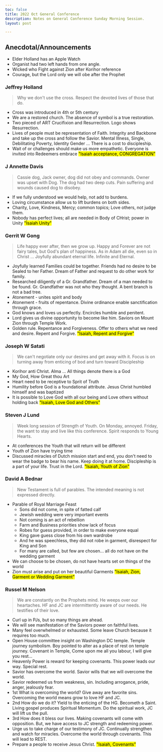 ```yaml
---
toc: false
title: 2022 Oct General Conference
description: Notes on General Conference Sunday Morning Session.
layout: post

---
```


## Anecdotal/Announcements
- Elder Holland has an Apple Watch
- Organist had two left hands from one angle.
- Wicked who Fight against Zion after Korihor reference
- Courage, but the Lord only we will obe after the Prophet

### Jeffrey Holland
> Why we don't use the cross.  Respect the devoted lives of those that do.
- Cross was introduced in 4th or 5th century
- We are a restored church.  The absence of symbol is a true restoration.
- Two pieced of ART Crucifixion and Resurrection.  Logo shows Resurrection.
- Lives of people must be representation of Faith.  Integrity and Backbone and take up the cross and follow the Savior.  Mental Illness, Single, Debilitating Poverty, Identity Gender  ...  There is a cost to discipleship.
- Wait of or challenges should make us more empathetic. Everyone is invited into Redeemers embrace
<mark>"Isaiah acceptance, CONGREGATION"</mark>

### J Annette Davis
> Cassie dog, Jack owner, dog did not obey and commands.  Owner was upset with Dog.  The dog had two deep cuts.  Pain suffering and wounds caused dog to disobey.
- If we fully understood we would help, not add to burdens.
- Loving circumstance allow us to lift burdens on both sides.
- Charity, Love, Kindness, Mercy; common topics; Love others, not judge them.
- Nobody has perfect lives; all are needed in Body of CHrist; power in Unity
<mark>"Isaiah Unity"</mark>

### Gerrit W Gong
> Life happy ever after, then we grow up.  Happy and Forever are not fairy tales, but God's plan of  happiness.  As in Adam all die, even so in Christ ...  Joyfully abundant eternal life.  Infinite and Eternal.
- Joyfully learned Families could be together.  Friends had no desire to be Sealed to her Father.  Dream of Father and request to do other work for family.
- Researched diligently of a Gr. Grandfather.  Dream of a man needed to be found.  Gr. Grandfather was not who they thought.  A bent branch is not a bad tree.
- Atonement - unites spirit and body
- Atonement - fruits of repentance.  Divine ordinance enable sanctification through grace.
- God knows and loves us perfectly.  Encircles humble and penitent.
- Lord gives us divine opportunity to become like him.  Saviors on Mount Zion through Temple Work.  
- Golden rule.  Repentance and Forgiveness.  Offer to others what we need and desire.  Repent and Forgive.
<mark>"Isaiah, Repent and Forgive"</mark>

### Joseph W Satati
> We can't negotiate only our desires and get away with it.  Focus is on turning away from enticing of bod and turn toward Discipleship
- Korihor anti Christ.  Alma ... All things denote there is a God
- My God, How Great thou Art
- Heart need to be receptive to Sprit of Truth
- Humility before God is a foundational attribute.   Jesus Christ humbled himself and was baptized
- It is possible to Love God with all our being and Love others without holding back
<mark>"Isaiah, Love God and Others"</mark>

### Steven J Lund
> Week long session of Strength of Youth.  On Monday, annoyed.  Friday, the want to stay and live like this conference. Spirit responds to Young Hearts.
- At conferences the Youth that will return will be different
- Youth of Zion have trying time
- Discussed miracles of Dutch mission start and end, you don't need to wear the badge to bear his name.  Keep doing it at home.  Discipleship is a part of your life.  Trust in the Lord.
<mark>"Isaiah, Youth of Zion"</mark>

### David A Bednar
> New Testament is full of parables.  The intended meaning is not expressed directly.
- Parable of Royal Marriage Feast
    - Sons did not come, in spite of fatted calf
    - Jewish wedding were very important events
    - Not coming is an act of rebellion
    - Farm and Business priorities show lack of focus
    - Robes for guess provided, in order to make everyone equal
    - King gave guess close from his own wardrobe
    - And he was speechless, they did not robe in garment, disrespect for King and Son
    - For many are called, but few are chosen... all do not have on the wedding garment
- We can choose to be chosen, do not have hearts set on things of the world
- Zion must arise and put on her beautiful Garments
<mark>"Isaiah, Zion, Garment or Wedding Garment"</mark>

### Russel M Nelson
> We are constantly on the Prophets mind.  He weeps over our heartaches.  HF and JC are intermittently aware of our needs.  He testifies of their love.
- Curl up in PJs, but so many things are ahead.
- We will see manifestation of the Saviors power on faithful lives.
- Many feel overwhelmed or exhausted. Some leave Church because it requires too much.
- Open House committee insight on Washington DC temple.  Temple journey symbolism.  Boy pointed to alter as a place of rest on temple journey.  Covenant in Temple, Come upon me all you labour, I will give you rest...
- Heavenly Power is reward for keeping covenants.  This power leads our way.  Special rest.
- Savior has overcome the world.  Savior wills that we will overcome the world.
- Savior redeemed us from weakness, sin.  Including arrogance, pride, anger, jealously fear.
- 1st What is overcoming the world?  Give away are favorite sins.  Overcoming the world means grow to love HF and JC.
- 2nd How do we do it?  Yield to the enticing of the HG.  Becometh a Saint.  Living gospel produces Spiritual Momentum.  Do the spiritual work, JC will lift us the pull.
- 3rd How does it bless our lives.  Making covenants will come with opposition.  But, we have access to JC strength and redeeming power.
- Urge us to take charge of our testimony of JC.  Continually strengthen and watch for miracles.  Overcome the world through covenants.  This will lead to REST.
- Prepare a people to receive Jesus Christ.
<mark>"Isaiah, Covenants"</mark>


